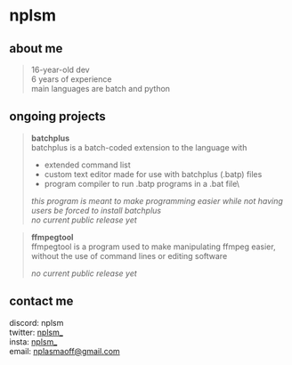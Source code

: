 # nplsm

## **about me**
> 16-year-old dev\
> 6 years of experience\
> main languages are batch and python

## **ongoing projects**
> **batchplus**\
> batchplus is a batch-coded extension to the language with
> - extended command list
> - custom text editor made for use with batchplus (.batp) files
> - program compiler to run .batp programs in a .bat file\
>
> *this program is meant to make programming easier while not having users be forced to install batchplus*\
> *no current public release yet*

> **ffmpegtool**\
> ffmpegtool is a program used to make manipulating ffmpeg easier, without the use of command lines or editing software
>
> *no current public release yet*

## contact me
discord: nplsm\
twitter: [nplsm_](twitter.com/nplsm_)\
insta: [nplsm_](instagram.com/nplsm_)\
email: nplasmaoff@gmail.com
